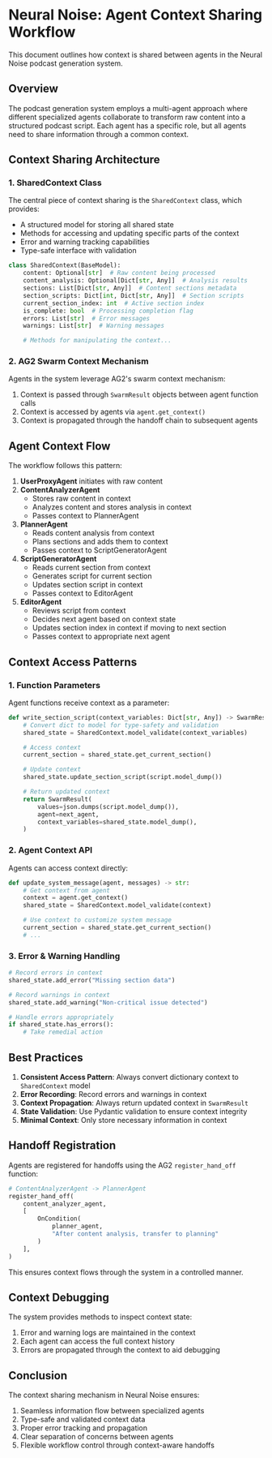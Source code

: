 # Neural Noise: Agent Context Sharing Workflow

This document outlines how context is shared between agents in the Neural Noise podcast generation system.

## Overview

The podcast generation system employs a multi-agent approach where different specialized agents collaborate to transform raw content into a structured podcast script. Each agent has a specific role, but all agents need to share information through a common context.

## Context Sharing Architecture

### 1. SharedContext Class

The central piece of context sharing is the `SharedContext` class, which provides:

- A structured model for storing all shared state
- Methods for accessing and updating specific parts of the context
- Error and warning tracking capabilities
- Type-safe interface with validation

```python
class SharedContext(BaseModel):
    content: Optional[str]  # Raw content being processed
    content_analysis: Optional[Dict[str, Any]]  # Analysis results
    sections: List[Dict[str, Any]]  # Content sections metadata
    section_scripts: Dict[int, Dict[str, Any]]  # Section scripts
    current_section_index: int  # Active section index
    is_complete: bool  # Processing completion flag
    errors: List[str]  # Error messages
    warnings: List[str]  # Warning messages

    # Methods for manipulating the context...
```

### 2. AG2 Swarm Context Mechanism

Agents in the system leverage AG2's swarm context mechanism:

1. Context is passed through `SwarmResult` objects between agent function calls
2. Context is accessed by agents via `agent.get_context()`
3. Context is propagated through the handoff chain to subsequent agents

## Agent Context Flow

The workflow follows this pattern:

1. **UserProxyAgent** initiates with raw content
2. **ContentAnalyzerAgent**
   - Stores raw content in context
   - Analyzes content and stores analysis in context
   - Passes context to PlannerAgent
3. **PlannerAgent**
   - Reads content analysis from context
   - Plans sections and adds them to context
   - Passes context to ScriptGeneratorAgent
4. **ScriptGeneratorAgent**
   - Reads current section from context
   - Generates script for current section
   - Updates section script in context
   - Passes context to EditorAgent
5. **EditorAgent**
   - Reviews script from context
   - Decides next agent based on context state
   - Updates section index in context if moving to next section
   - Passes context to appropriate next agent

## Context Access Patterns

### 1. Function Parameters

Agent functions receive context as a parameter:

```python
def write_section_script(context_variables: Dict[str, Any]) -> SwarmResult:
    # Convert dict to model for type-safety and validation
    shared_state = SharedContext.model_validate(context_variables)

    # Access context
    current_section = shared_state.get_current_section()

    # Update context
    shared_state.update_section_script(script.model_dump())

    # Return updated context
    return SwarmResult(
        values=json.dumps(script.model_dump()),
        agent=next_agent,
        context_variables=shared_state.model_dump(),
    )
```

### 2. Agent Context API

Agents can access context directly:

```python
def update_system_message(agent, messages) -> str:
    # Get context from agent
    context = agent.get_context()
    shared_state = SharedContext.model_validate(context)

    # Use context to customize system message
    current_section = shared_state.get_current_section()
    # ...
```

### 3. Error & Warning Handling

```python
# Record errors in context
shared_state.add_error("Missing section data")

# Record warnings in context
shared_state.add_warning("Non-critical issue detected")

# Handle errors appropriately
if shared_state.has_errors():
    # Take remedial action
```

## Best Practices

1. **Consistent Access Pattern**: Always convert dictionary context to `SharedContext` model
2. **Error Recording**: Record errors and warnings in context
3. **Context Propagation**: Always return updated context in `SwarmResult`
4. **State Validation**: Use Pydantic validation to ensure context integrity
5. **Minimal Context**: Only store necessary information in context

## Handoff Registration

Agents are registered for handoffs using the AG2 `register_hand_off` function:

```python
# ContentAnalyzerAgent -> PlannerAgent
register_hand_off(
    content_analyzer_agent,
    [
        OnCondition(
            planner_agent,
            "After content analysis, transfer to planning"
        )
    ],
)
```

This ensures context flows through the system in a controlled manner.

## Context Debugging

The system provides methods to inspect context state:

1. Error and warning logs are maintained in the context
2. Each agent can access the full context history
3. Errors are propagated through the context to aid debugging

## Conclusion

The context sharing mechanism in Neural Noise ensures:

1. Seamless information flow between specialized agents
2. Type-safe and validated context data
3. Proper error tracking and propagation
4. Clear separation of concerns between agents
5. Flexible workflow control through context-aware handoffs
